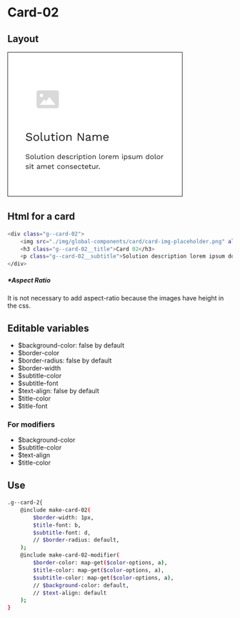 # Card-02

## Layout

![alt text][card-02]

[card-02]: /src/img/global-components/card/card-02.png

## Html for a card

```sh
<div class="g--card-02">
    <img src="./img/global-components/card/card-img-placeholder.png" alt="" class="g--card-02__media">
    <h3 class="g--card-02__title">Card 02</h3>
    <p class="g--card-02__subtitle">Solution description lorem ipsum dolor sit amet consectetur.</p>
</div>
```

##### \*Aspect Ratio

It is not necessary to add aspect-ratio because the images have height in the css.

## Editable variables

- $background-color: false by default
- $border-color
- $border-radius: false by default
- $border-width
- $subtitle-color
- $subtitle-font
- $text-align: false by default
- $title-color
- $title-font

### For modifiers

- $background-color
- $subtitle-color
- $text-align
- $title-color

## Use

```sh
.g--card-2{
    @include make-card-02(
        $border-width: 1px,
        $title-font: b,
        $subtitle-font: d,
        // $border-radius: default,
    );
    @include make-card-02-modifier(
        $border-color: map-get($color-options, a),
        $title-color: map-get($color-options, a),
        $subtitle-color: map-get($color-options, a),
        // $background-color: default,
        // $text-align: default
    );
}
```
